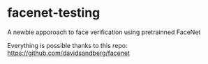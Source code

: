 # facenet-testing
A newbie apporoach to face verification using pretrainned FaceNet

Everything is possible thanks to this repo: https://github.com/davidsandberg/facenet